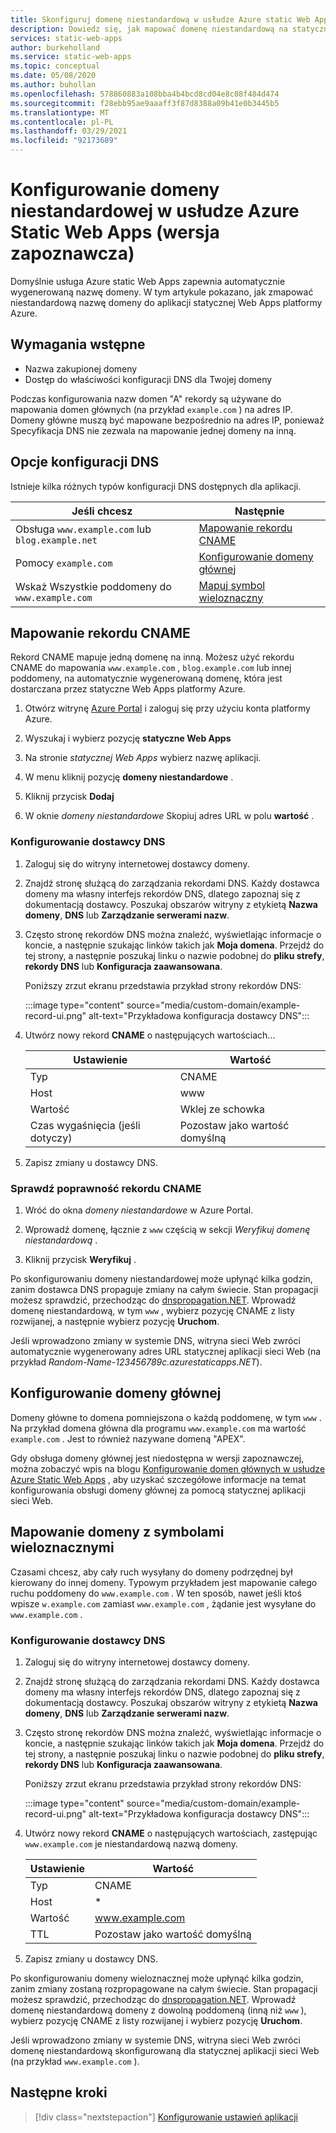 ```yaml
---
title: Skonfiguruj domenę niestandardową w usłudze Azure static Web Apps
description: Dowiedz się, jak mapować domenę niestandardową na statyczną Web Apps platformy Azure
services: static-web-apps
author: burkeholland
ms.service: static-web-apps
ms.topic: conceptual
ms.date: 05/08/2020
ms.author: buhollan
ms.openlocfilehash: 578860883a108bba4b4bcd8cd04e8c08f484d474
ms.sourcegitcommit: f28ebb95ae9aaaff3f87d8388a09b41e0b3445b5
ms.translationtype: MT
ms.contentlocale: pl-PL
ms.lasthandoff: 03/29/2021
ms.locfileid: "92173689"
---
```

# <a name="setup-a-custom-domain-in-azure-static-web-apps-preview"></a>Konfigurowanie domeny niestandardowej w usłudze Azure Static Web Apps (wersja zapoznawcza)

Domyślnie usługa Azure static Web Apps zapewnia automatycznie wygenerowaną nazwę domeny. W tym artykule pokazano, jak zmapować niestandardową nazwę domeny do aplikacji statycznej Web Apps platformy Azure.

## <a name="prerequisites"></a>Wymagania wstępne

- Nazwa zakupionej domeny
- Dostęp do właściwości konfiguracji DNS dla Twojej domeny

Podczas konfigurowania nazw domen "A" rekordy są używane do mapowania domen głównych (na przykład `example.com` ) na adres IP. Domeny główne muszą być mapowane bezpośrednio na adres IP, ponieważ Specyfikacja DNS nie zezwala na mapowanie jednej domeny na inną.

## <a name="dns-configuration-options"></a>Opcje konfiguracji DNS

Istnieje kilka różnych typów konfiguracji DNS dostępnych dla aplikacji.

| Jeśli chcesz | Następnie |
|--|--|
| Obsługa `www.example.com` lub `blog.example.net` | [Mapowanie rekordu CNAME](#map-a-cname-record) |
| Pomocy `example.com` | [Konfigurowanie domeny głównej](#configure-a-root-domain) |
| Wskaż Wszystkie poddomeny do `www.example.com` | [Mapuj symbol wieloznaczny](#map-a-wildcard-domain) |

## <a name="map-a-cname-record"></a>Mapowanie rekordu CNAME

Rekord CNAME mapuje jedną domenę na inną. Możesz użyć rekordu CNAME do mapowania `www.example.com` , `blog.example.com` lub innej poddomeny, na automatycznie wygenerowaną domenę, która jest dostarczana przez statyczne Web Apps platformy Azure.

1. Otwórz witrynę [Azure Portal](https://portal.azure.com) i zaloguj się przy użyciu konta platformy Azure.

1. Wyszukaj i wybierz pozycję **statyczne Web Apps**

1. Na stronie _statycznej Web Apps_ wybierz nazwę aplikacji.

1. W menu kliknij pozycję **domeny niestandardowe** .

1. Kliknij przycisk **Dodaj**

1. W oknie _domeny niestandardowe_ Skopiuj adres URL w polu **wartość** .

### <a name="configure-dns-provider"></a>Konfigurowanie dostawcy DNS

1. Zaloguj się do witryny internetowej dostawcy domeny.

2. Znajdź stronę służącą do zarządzania rekordami DNS. Każdy dostawca domeny ma własny interfejs rekordów DNS, dlatego zapoznaj się z dokumentacją dostawcy. Poszukaj obszarów witryny z etykietą **Nazwa domeny**, **DNS** lub **Zarządzanie serwerami nazw**.

3. Często stronę rekordów DNS można znaleźć, wyświetlając informacje o koncie, a następnie szukając linków takich jak **Moja domena**. Przejdź do tej strony, a następnie poszukaj linku o nazwie podobnej do **pliku strefy**, **rekordy DNS** lub **Konfiguracja zaawansowana**.

    Poniższy zrzut ekranu przedstawia przykład strony rekordów DNS:

    :::image type="content" source="media/custom-domain/example-record-ui.png" alt-text="Przykładowa konfiguracja dostawcy DNS":::

4. Utwórz nowy rekord **CNAME** o następujących wartościach...

    | Ustawienie             | Wartość                     |
    | ------------------- | ------------------------- |
    | Typ                | CNAME                     |
    | Host                | www                       |
    | Wartość               | Wklej ze schowka |
    | Czas wygaśnięcia (jeśli dotyczy) | Pozostaw jako wartość domyślną    |

5. Zapisz zmiany u dostawcy DNS.

### <a name="validate-cname"></a>Sprawdź poprawność rekordu CNAME

1. Wróć do okna _domeny niestandardowe_ w Azure Portal.

1. Wprowadź domenę, łącznie z `www` częścią w sekcji _Weryfikuj domenę niestandardową_ .

1. Kliknij przycisk **Weryfikuj** .

Po skonfigurowaniu domeny niestandardowej może upłynąć kilka godzin, zanim dostawca DNS propaguje zmiany na całym świecie. Stan propagacji możesz sprawdzić, przechodząc do [dnspropagation.NET](https://dnspropagation.net). Wprowadź domenę niestandardową, w tym `www` , wybierz pozycję CNAME z listy rozwijanej, a następnie wybierz pozycję **Uruchom**.

Jeśli wprowadzono zmiany w systemie DNS, witryna sieci Web zwróci automatycznie wygenerowany adres URL statycznej aplikacji sieci Web (na przykład _Random-Name-123456789c.azurestaticapps.NET_).

## <a name="configure-a-root-domain"></a>Konfigurowanie domeny głównej

Domeny główne to domena pomniejszona o każdą poddomenę, w tym `www` . Na przykład domena główna dla programu `www.example.com` ma wartość `example.com` . Jest to również nazywane domeną "APEX".

Gdy obsługa domeny głównej jest niedostępna w wersji zapoznawczej, można zobaczyć wpis na blogu [Konfigurowanie domen głównych w usłudze Azure Static Web Apps](https://burkeholland.github.io/posts/static-app-root-domain) , aby uzyskać szczegółowe informacje na temat konfigurowania obsługi domeny głównej za pomocą statycznej aplikacji sieci Web.

## <a name="map-a-wildcard-domain"></a>Mapowanie domeny z symbolami wieloznacznymi

Czasami chcesz, aby cały ruch wysyłany do domeny podrzędnej był kierowany do innej domeny. Typowym przykładem jest mapowanie całego ruchu poddomeny do `www.example.com` . W ten sposób, nawet jeśli ktoś wpisze `w.example.com` zamiast `www.example.com` , żądanie jest wysyłane do `www.example.com` .

### <a name="configure-dns-provider"></a>Konfigurowanie dostawcy DNS

1. Zaloguj się do witryny internetowej dostawcy domeny.

2. Znajdź stronę służącą do zarządzania rekordami DNS. Każdy dostawca domeny ma własny interfejs rekordów DNS, dlatego zapoznaj się z dokumentacją dostawcy. Poszukaj obszarów witryny z etykietą **Nazwa domeny**, **DNS** lub **Zarządzanie serwerami nazw**.

3. Często stronę rekordów DNS można znaleźć, wyświetlając informacje o koncie, a następnie szukając linków takich jak **Moja domena**. Przejdź do tej strony, a następnie poszukaj linku o nazwie podobnej do **pliku strefy**, **rekordy DNS** lub **Konfiguracja zaawansowana**.

    Poniższy zrzut ekranu przedstawia przykład strony rekordów DNS:

    :::image type="content" source="media/custom-domain/example-record-ui.png" alt-text="Przykładowa konfiguracja dostawcy DNS":::

4. Utwórz nowy rekord **CNAME** o następujących wartościach, zastępując `www.example.com` je niestandardową nazwą domeny.

    | Ustawienie | Wartość                  |
    | ------- | ---------------------- |
    | Typ    | CNAME                  |
    | Host    | \*                     |
    | Wartość   | www.example.com        |
    | TTL     | Pozostaw jako wartość domyślną |

5. Zapisz zmiany u dostawcy DNS.

Po skonfigurowaniu domeny wieloznacznej może upłynąć kilka godzin, zanim zmiany zostaną rozpropagowane na całym świecie. Stan propagacji możesz sprawdzić, przechodząc do [dnspropagation.NET](https://dnspropagation.net). Wprowadź domenę niestandardową domeny z dowolną poddomeną (inną niż `www` ), wybierz pozycję CNAME z listy rozwijanej i wybierz pozycję **Uruchom**.

Jeśli wprowadzono zmiany w systemie DNS, witryna sieci Web zwróci domenę niestandardową skonfigurowaną dla statycznej aplikacji sieci Web (na przykład `www.example.com` ).

## <a name="next-steps"></a>Następne kroki

> [!div class="nextstepaction"]
> [Konfigurowanie ustawień aplikacji](application-settings.md)
